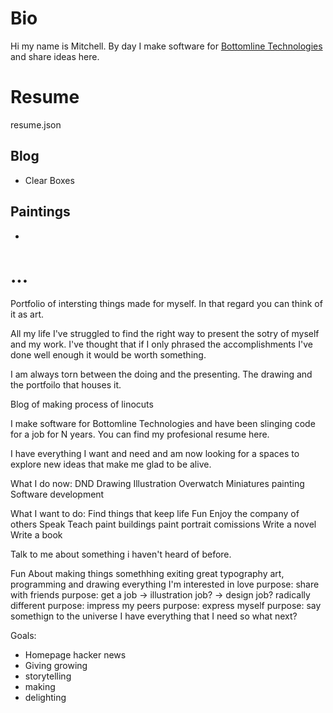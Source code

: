 # Bio

Hi my name is Mitchell. By day I make software for [Bottomline Technologies](https://www.bottomline.com/us) and share ideas here.

# Resume

resume.json

## Blog
- Clear Boxes

## Paintings
-


# ...
Portfolio of intersting things made for myself. In that regard you can think of it as art.

All my life I've struggled to find the right way to present the sotry of myself and my work. I've thought that if I only phrased the accomplishments I've done well enough it would be worth something.

I am always torn between the doing and the presenting. The drawing and the portfoilo that houses it.

Blog of making process of linocuts


I make software for Bottomline Technologies and have been slinging code for a job for N years. You can find my profesional resume here.

I have everything I want and need and am now looking for a spaces to explore new ideas that make me glad to be alive.

What I do now:
DND
Drawing
Illustration
Overwatch
Miniatures painting
Software development

What I want to do:
Find things that keep life Fun
Enjoy the company of others
Speak
Teach
paint buildings
paint portrait comissions
Write a novel
Write a book


Talk to me about something i haven't heard of before.

Fun
About making things
somethhing exiting
great typography
art, programming and drawing
everything I'm interested in
love
purpose: share with friends
purpose: get a job -> illustration job? -> design job?
radically different
purpose: impress my peers
purpose: express myself
purpose: say somethign to the universe
I have everything that I need so what next?

Goals:

- Homepage hacker news
- Giving growing
- storytelling
- making
- delighting
